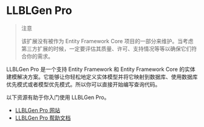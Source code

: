 # LLBLGen Pro

> 注意
>
> 该扩展没有被作为 Entity Framework Core 项目的一部分来维护。当考虑第三方扩展的时候，一定要评估其质量、许可、支持情况等等以确保它们符合你的需求。

LLBLGen Pro 是一个支持 Entity Framework 和 Entity Framework Core 的实体建模解决方案。它能够让你轻松地定义实体模型并将它映射到数据库、使用数据库优先模式或者模型优先模式。所以你可以直接开始编写查询代码。

以下资源有助于你入门使用 LLBLGen Pro。

* [LLBLGen Pro 网站](https://www.llblgen.com/)
* [LLBLGen Pro 帮助文档](http://www.llblgen.com/Pages/documentation.aspx)
